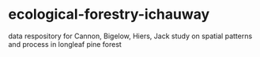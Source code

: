 # ecological-forestry-ichauway
data respository for Cannon, Bigelow, Hiers, Jack study on spatial patterns and process in longleaf pine forest
